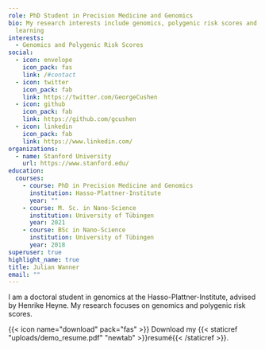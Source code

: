 ```yaml
---
role: PhD Student in Precision Medicine and Genomics
bio: My research interests include genomics, polygenic risk scores and machine
  learning
interests:
  - Genomics and Polygenic Risk Scores
social:
  - icon: envelope
    icon_pack: fas
    link: /#contact
  - icon: twitter
    icon_pack: fab
    link: https://twitter.com/GeorgeCushen
  - icon: github
    icon_pack: fab
    link: https://github.com/gcushen
  - icon: linkedin
    icon_pack: fab
    link: https://www.linkedin.com/
organizations:
  - name: Stanford University
    url: https://www.stanford.edu/
education:
  courses:
    - course: PhD in Precision Medicine and Genomics
      institution: Hasso-Plattner-Institute
      year: ""
    - course: M. Sc. in Nano-Science
      institution: University of Tübingen
      year: 2021
    - course: BSc in Nano-Science
      institution: University of Tübingen
      year: 2018
superuser: true
highlight_name: true
title: Julian Wanner
email: ""
---
```

I am a doctoral student in genomics at the Hasso-Plattner-Institute, advised by [](https://uni-tuebingen.de/en/faculties/faculty-of-science/departments/computer-science/lehrstuehle/methods-of-machine-learning/personen/philipp-hennig/)Henrike Heyne. My research focuses on genomics and polygenic risk scores.

{{< icon name="download" pack="fas" >}} Download my {{< staticref "uploads/demo_resume.pdf" "newtab" >}}resumé{{< /staticref >}}.